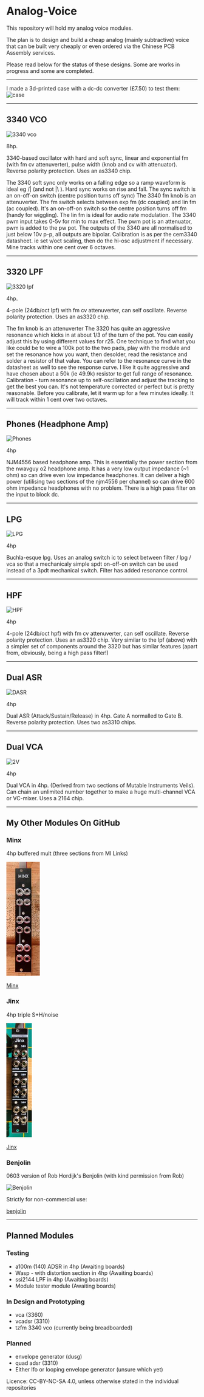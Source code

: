 # Analog-Voice


This repository will hold my analog voice modules.

The plan is to design and build a cheap analog (mainly subtractive) voice that can be built very cheaply or even
ordered via the Chinese PCB Assembly services.

Please read below for the status of these designs. Some are works in progress and some are completed.

- - - -

I made a 3d-printed case with a dc-dc converter (£7.50) to test them:
![case](https://github.com/forestcaver/Analog-Voice/blob/master/images/017-modular_3dcase.jpg)

- - - -

## 3340 VCO ##

![3340 vco](https://github.com/forestcaver/Analog-Voice/blob/master/images/3340_vco.jpg)

8hp.

3340-based oscillator with hard and soft sync, linear and exponential fm (with fm cv attenuverter), pulse width (knob and cv with attenuator). Reverse polarity protection. Uses an as3340 chip.

The 3340 soft sync only works on a falling edge so a ramp waveform is ideal eg /| (and not |\ ). Hard sync works on rise and fall. The sync switch is an on-off-on switch (centre position turns off sync)
The 3340 fm knob is an attenuverter. The fm switch selects between exp fm (dc coupled) and lin fm (ac coupled). It's an on-off-on switch so the centre position turns off fm (handy for wiggling). The lin fm is ideal for audio rate modulation.
The 3340 pwm input takes 0-5v for min to max effect. The pwm pot is an attenuator, pwm is added to the pw pot.
The outputs of the 3340 are all normalised to just below 10v p-p, all outputs are bipolar.
Calibration is as per the cem3340 datasheet. ie set v/oct scaling, then do the hi-osc adjustment if necessary.
Mine tracks within one cent over 6 octaves.

- - - -

## 3320 LPF ##

![3320 lpf](https://github.com/forestcaver/Analog-Voice/blob/master/images/3320_lpf.jpg)

4hp.

4-pole (24db/oct lpf) with fm cv attenuverter, can self oscillate. Reverse polarity protection. Uses an as3320 chip.

The fm knob is an attenuverter
The 3320 has quite an aggressive resonance which kicks in at about 1/3 of the turn of the pot. You can easily adjust this by using different values for r25. One technique to find what you like could be to wire a 100k pot to the two pads, play with the module and set the resonance how you want, then desolder, read the resistance and solder a resistor of that value. You can refer to the resonance curve in the datasheet as well to see the response curve. I like it quite aggressive and have chosen about a 50k (ie 49.9k) resistor to get full range of resonance.
Calibration - turn resonance up to self-oscillation and adjust the tracking to get the best you can. It's not temperature corrected or perfect but is pretty reasonable. Before you calibrate, let it warm up for a few minutes ideally. It will track within 1 cent over two octaves.

- - - -

## Phones (Headphone Amp) ##

![Phones](https://github.com/forestcaver/Analog-Voice/blob/master/images/AJH_Phones.jpg)

4hp

NJM4556 based headphone amp. This is essentially the power section from the nwavguy o2 headphone amp. It has
a very low output impedance (~1 ohm) so can drive even low impedance headphones. It can deliver a high power
(utilising two sections of the njm4556 per channel) so can drive 600 ohm impedance headphones with no problem.
There is a high pass filter on the input to block dc.

- - - -

## LPG ##

![LPG](https://github.com/forestcaver/Analog-Voice/blob/master/images/AJH_lpg.jpg)

4hp

Buchla-esque lpg. Uses an analog switch ic to select between filter / lpg / vca so that a mechanicaly
simple spdt on-off-on switch can be used instead of a 3pdt mechanical switch. Filter has added resonance control.

- - - -

## HPF ##

![HPF](https://github.com/forestcaver/Analog-Voice/blob/master/images/3320_hpf.jpg)

4hp

4-pole (24db/oct hpf) with fm cv attenuverter, can self oscillate. Reverse polarity protection. Uses an as3320 chip.
Very similar to the lpf (above) with a simpler set of components around the 3320 but has similar features (apart from,
obviously, being a high pass filter!)

- - - -

## Dual ASR ##

![DASR](https://github.com/forestcaver/Analog-Voice/blob/master/images/AJH_ASR_01.jpg)

4hp

Dual ASR (Attack/Sustain/Release) in 4hp. Gate A normalled to Gate B. Reverse polarity protection. Uses two as3310 chips.

- - - -

## Dual VCA ##

![2V](https://github.com/forestcaver/Analog-Voice/blob/master/images/013-modular_ajh_vca1.jpg)

4hp

Dual VCA in 4hp. (Derived from two sections of Mutable Instruments Veils). Can chain an unlimited number together to make a huge multi-channel VCA or VC-mixer. Uses a 2164 chip.

- - - -

## My Other Modules On GitHub ##

### Minx ###

4hp buffered mult (three sections from MI Links)

![minx](https://github.com/forestcaver/Minx_AJH/blob/master/minx_01.jpg)

[Minx](https://github.com/forestcaver/Minx_AJH "Minx_AJH")

### Jinx ###

4hp triple S+H/noise

![jinx](https://github.com/forestcaver/Jinx/blob/master/jinx_01.jpg)

[Jinx](https://github.com/forestcaver/Jinx "Jinx")

### Benjolin ###

0603 version of Rob Hordijk's Benjolin (with kind permission from Rob)

![Benjolin](https://github.com/forestcaver/Benjolin/blob/master/569-modular_benjolin.jpg)

Strictly for non-commercial use:

[benjolin](https://github.com/forestcaver/Benjolin "Benjolin")

- - - -

## Planned Modules ##
### Testing ###
- a100m (140) ADSR in 4hp (Awaiting boards)
- Wasp - with distortion section in 4hp (Awaiting boards)
- ssi2144 LPF in 4hp (Awaiting boards)
- Module tester module (Awaiting boards)

### In Design and Prototyping ###
- vca (3360)
- vcadsr (3310)
- tzfm 3340 vco (currently being breadboarded)

### Planned ###
- envelope generator (dusg)
- quad adsr (3310)
- Either lfo or looping envelope generator (unsure which yet)


Licence: CC-BY-NC-SA 4.0, unless otherwise stated in the individual repositories
